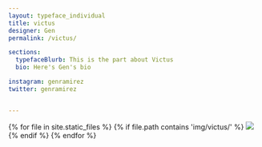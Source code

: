 ```yaml
---
layout: typeface_individual
title: victus
designer: Gen
permalink: /victus/

sections:
  typefaceBlurb: This is the part about Victus
  bio: Here's Gen's bio

instagram: genramirez
twitter: genramirez


---
```


<div class="typeface__images">
{% for file in site.static_files %}
  {% if file.path contains 'img/victus/' %}
    <img src="{{ file.path }}" />
  {% endif %}
{% endfor %}
</div>
